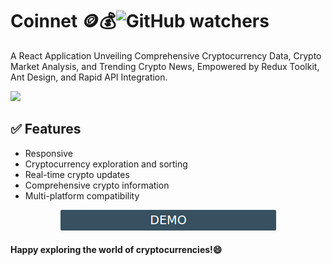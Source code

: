 # Coinnet 🪙💰![GitHub watchers](https://img.shields.io/github/watchers/shravni21/coinnet?style=social)


A React Application Unveiling Comprehensive Cryptocurrency Data, Crypto Market Analysis, and Trending Crypto News, Empowered by Redux Toolkit, Ant Design, and Rapid API Integration.

<img src="https://user-images.githubusercontent.com/73097560/115834477-dbab4500-a447-11eb-908a-139a6edaec5c.gif"> 

## ✅ Features

- Responsive
- Cryptocurrency exploration and sorting
- Real-time crypto updates
- Comprehensive crypto information
- Multi-platform compatibility

<p align="center">
    <a href="">
      <img src="https://raw.githubusercontent.com/mickael-kerjean/filestash_images/master/.assets/button_demo.png" alt="demo button" />
    </a>
</p>

#### Happy exploring the world of cryptocurrencies!😄
